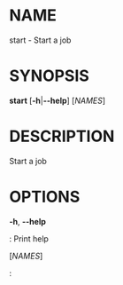 # NAME

start - Start a job

# SYNOPSIS

**start** \[**-h**\|**\--help**\] \[*NAMES*\]

# DESCRIPTION

Start a job

# OPTIONS

**-h**, **\--help**

:   Print help

\[*NAMES*\]

:   
